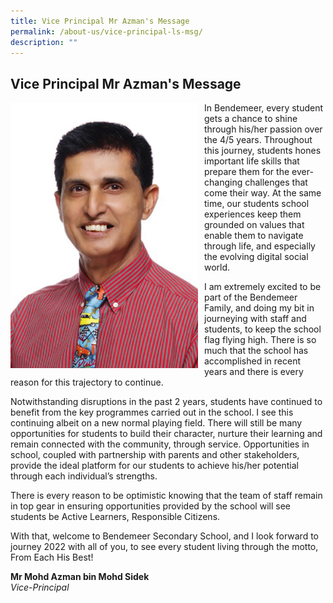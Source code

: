```yaml
---
title: Vice Principal Mr Azman's Message
permalink: /about-us/vice-principal-ls-msg/
description: ""
---
```

## Vice Principal Mr Azman's Message

<p style="float:left; margin: 0 10px 0px 0">
<img src="/images/Aboutus/VP2.jpg" alt="Vice-Principal Azman" style="width:300px" /></p>


In Bendemeer, every student gets a chance to shine through his/her passion over the 4/5 years. Throughout this journey, students hones important life skills that prepare them for the ever-changing challenges that come their way. At the same time, our students school experiences keep them grounded on values that enable them to navigate through life, and especially the evolving digital social world.

I am extremely excited to be part of the Bendemeer Family, and doing my bit in journeying with staff and students, to keep the school flag flying high. There is so much that the school has accomplished in recent years and there is every reason for this trajectory to continue.

Notwithstanding disruptions in the past 2 years, students have continued to benefit from the key programmes carried out in the school. I see this continuing albeit on a new normal playing field. There will still be many opportunities for students to build their character, nurture their learning and remain connected with the community, through service. Opportunities in school, coupled with partnership with parents and other stakeholders, provide the ideal platform for our students to achieve his/her potential through each individual’s strengths.

There is every reason to be optimistic knowing that the team of staff remain in top gear in ensuring opportunities provided by the school will see students be Active Learners, Responsible Citizens.

With that, welcome to Bendemeer Secondary School, and I look forward to journey 2022 with all of you, to see every student living through the motto, From Each His Best!

**Mr Mohd Azman bin Mohd Sidek** <br>
*Vice-Principal*